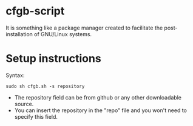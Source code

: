 # cfgb-script
It is something like a package manager created to facilitate the post-installation of GNU/Linux systems.

# Setup instructions
Syntax:

``sudo sh cfgb.sh -s repository``  
- The repository field can be from github or any other downloadable source.  
- You can insert the repository in the "repo" file and you won't need to specify this field.
